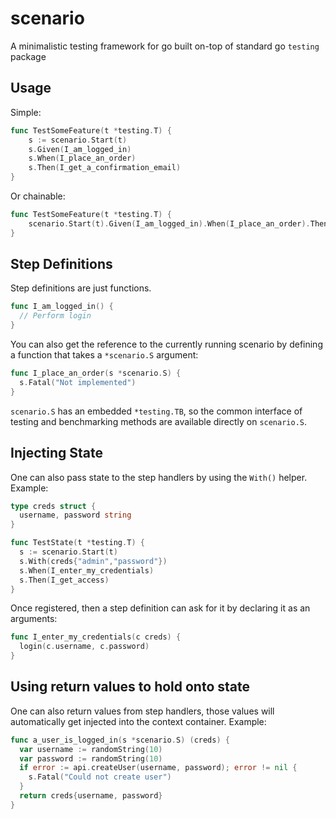 scenario
========

A minimalistic testing framework for go built on-top of standard go `testing` package

Usage
-----

Simple:

```go
func TestSomeFeature(t *testing.T) {
	s := scenario.Start(t)
	s.Given(I_am_logged_in)
	s.When(I_place_an_order)
	s.Then(I_get_a_confirmation_email)
}
```

Or chainable:

```go
func TestSomeFeature(t *testing.T) {
	scenario.Start(t).Given(I_am_logged_in).When(I_place_an_order).Then(I_get_a_confirmation_email)
}
```

Step Definitions
-----------------

Step definitions are just functions.

```go
func I_am_logged_in() {
  // Perform login
}
```

You can also get the reference to the currently running scenario by defining a
function that takes a `*scenario.S` argument:

```go
func I_place_an_order(s *scenario.S) {
  s.Fatal("Not implemented")
}
```

`scenario.S` has an embedded `*testing.TB`, so the common interface of testing and
benchmarking methods are available directly on `scenario.S`.

Injecting State
---------------

One can also pass state to the step handlers by using the `With()` helper. Example:

```go
type creds struct {
  username, password string
}

func TestState(t *testing.T) {
  s := scenario.Start(t)
  s.With(creds{"admin","password"})
  s.When(I_enter_my_credentials)
  s.Then(I_get_access)
}
```

Once registered, then a step definition can ask for it by declaring it as an arguments:

```go
func I_enter_my_credentials(c creds) {
  login(c.username, c.password)
}
```

Using return values to hold onto state
--------------------------------------

One can also return values from step handlers, those values will automatically get injected into the
context container. Example:

```go
func a_user_is_logged_in(s *scenario.S) (creds) {
  var username := randomString(10)
  var password := randomString(10)
  if error := api.createUser(username, password); error != nil {
    s.Fatal("Could not create user")
  }
  return creds{username, password}
}
```
